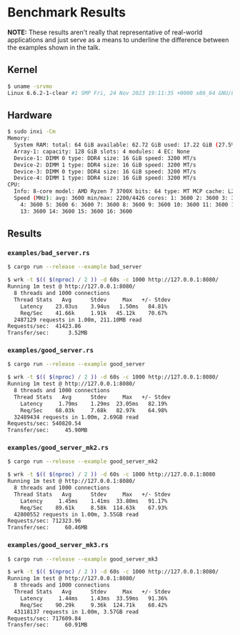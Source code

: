 # Benchmark Results

**NOTE:** These results aren't really that representative of real-world
applications and just serve as a means to underline the difference between the
examples shown in the talk.

## Kernel

```bash
$ uname -srvmo
Linux 6.6.2-1-clear #1 SMP Fri, 24 Nov 2023 19:11:35 +0000 x86_64 GNU/Linux
```

## Hardware

```bash
$ sudo inxi -Cm
Memory:
  System RAM: total: 64 GiB available: 62.72 GiB used: 17.22 GiB (27.5%)
  Array-1: capacity: 128 GiB slots: 4 modules: 4 EC: None
  Device-1: DIMM 0 type: DDR4 size: 16 GiB speed: 3200 MT/s
  Device-2: DIMM 1 type: DDR4 size: 16 GiB speed: 3200 MT/s
  Device-3: DIMM 0 type: DDR4 size: 16 GiB speed: 3200 MT/s
  Device-4: DIMM 1 type: DDR4 size: 16 GiB speed: 3200 MT/s
CPU:
  Info: 8-core model: AMD Ryzen 7 3700X bits: 64 type: MT MCP cache: L2: 4 MiB
  Speed (MHz): avg: 3600 min/max: 2200/4426 cores: 1: 3600 2: 3600 3: 3600
    4: 3600 5: 3600 6: 3600 7: 3600 8: 3600 9: 3600 10: 3600 11: 3600 12: 3600
    13: 3600 14: 3600 15: 3600 16: 3600
```

## Results

### `examples/bad_server.rs`

```bash
$ cargo run --release --example bad_server
```

```bash
$ wrk -t $(( $(nproc) / 2 )) -d 60s -c 1000 http://127.0.0.1:8080/
Running 1m test @ http://127.0.0.1:8080/
  8 threads and 1000 connections
  Thread Stats   Avg      Stdev     Max   +/- Stdev
    Latency    23.03us    3.94us   1.50ms   84.81%
    Req/Sec    41.66k     1.91k   45.12k    70.67%
  2487129 requests in 1.00m, 211.10MB read
Requests/sec:  41423.86
Transfer/sec:      3.52MB
```


### `examples/good_server.rs`

```bash
$ cargo run --release --example good_server
```

```bash
$ wrk -t $(( $(nproc) / 2 )) -d 60s -c 1000 http://127.0.0.1:8080/
Running 1m test @ http://127.0.0.1:8080/
  8 threads and 1000 connections
  Thread Stats   Avg      Stdev     Max   +/- Stdev
    Latency     1.79ms    1.29ms  23.05ms   82.19%
    Req/Sec    68.03k     7.68k   82.97k    64.98%
  32489434 requests in 1.00m, 2.69GB read
Requests/sec: 540820.54
Transfer/sec:     45.90MB
```


### `examples/good_server_mk2.rs`

```bash
$ cargo run --release --example good_server_mk2
```

```bash
$ wrk -t $(( $(nproc) / 2 )) -d 60s -c 1000 http://127.0.0.1:8080
Running 1m test @ http://127.0.0.1:8080/
  8 threads and 1000 connections
  Thread Stats   Avg      Stdev     Max   +/- Stdev
    Latency     1.45ms    1.41ms  33.80ms   91.17%
    Req/Sec    89.61k     8.58k  114.63k    67.93%
  42800552 requests in 1.00m, 3.55GB read
Requests/sec: 712323.96
Transfer/sec:     60.46MB
```


### `examples/good_server_mk3.rs`

```bash
$ cargo run --release --example good_server_mk3
```

```bash
$ wrk -t $(( $(nproc) / 2 )) -d 60s -c 1000 http://127.0.0.1:8080/
Running 1m test @ http://127.0.0.1:8080/
  8 threads and 1000 connections
  Thread Stats   Avg      Stdev     Max   +/- Stdev
    Latency     1.44ms    1.43ms  33.59ms   91.36%
    Req/Sec    90.29k     9.36k  124.71k    68.42%
  43118137 requests in 1.00m, 3.57GB read
Requests/sec: 717609.84
Transfer/sec:     60.91MB
```


